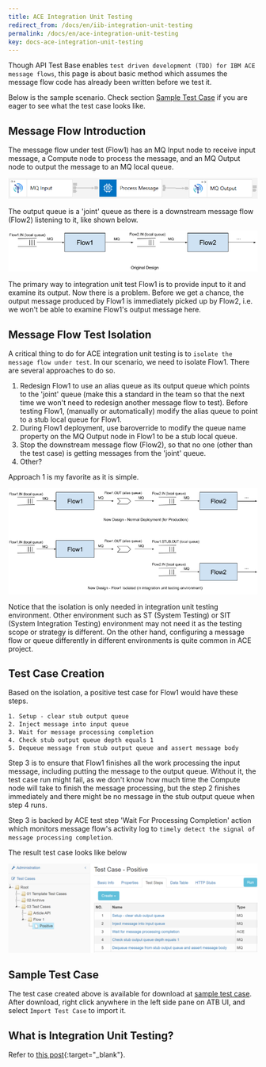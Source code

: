 ```yaml
---
title: ACE Integration Unit Testing
redirect_from: /docs/en/iib-integration-unit-testing
permalink: /docs/en/ace-integration-unit-testing
key: docs-ace-integration-unit-testing
---
```

Though API Test Base enables `test driven development (TDD) for IBM ACE message flows`, this page is about basic method which assumes the message flow code has already been written before we test it.

Below is the sample scenario. Check section [Sample Test Case](#sample-test-case) if you are eager to see what the test case looks like.

## Message Flow Introduction

The message flow under test (Flow1) has an MQ Input node to receive input message, a Compute node to process the message, and an MQ Output node to output the message to an MQ local queue. 

![Flow1 Code](../../screenshots/ace/flow1-code-diagram.png)

The output queue is a 'joint' queue as there is a downstream message flow (Flow2) listening to it, like shown below.

![Original Design](../../screenshots/ace/original-design.png)

The primary way to integration unit test Flow1 is to provide input to it and examine its output. Now there is a problem. Before we get a chance, the output message produced by Flow1 is immediately picked up by Flow2, i.e. we won't be able to examine Flow1's output message here.

## Message Flow Test Isolation
A critical thing to do for ACE integration unit testing is to `isolate the message flow under test`. In our scenario, we need to isolate Flow1. There are several approaches to do so.
1. Redesign Flow1 to use an alias queue as its output queue which points to the 'joint' queue (make this a standard in the team so that the next time we won't need to redesign another message flow to test). Before testing Flow1, (manually or automatically) modify the alias queue to point to a stub local queue for Flow1.
2. During Flow1 deployment, use baroverride to modify the queue name property on the MQ Output node in Flow1 to be a stub local queue.
3. Stop the downstream message flow (Flow2), so that no one (other than the test case) is getting messages from the 'joint' queue.
4. Other?

Approach 1 is my favorite as it is simple.

![New Design](../../screenshots/ace/new-design.png)

Notice that the isolation is only needed in integration unit testing environment. Other environment such as ST (System Testing) or SIT (System Integration Testing) environment may not need it as the testing scope or strategy is different. On the other hand, configuring a message flow or queue differently in different environments is quite common in ACE project.
   
## Test Case Creation
Based on the isolation, a positive test case for Flow1 would have these steps.

    1. Setup - clear stub output queue
    2. Inject message into input queue
    3. Wait for message processing completion
    4. Check stub output queue depth equals 1
    5. Dequeue message from stub output queue and assert message body    

Step 3 is to ensure that Flow1 finishes all the work processing the input message, including putting the message to the output queue. Without it, the test case run might fail, as we don't know how much time the Compute node will take to finish the message processing, but the step 2 finishes immediately and there might be no message in the stub output queue when step 4 runs.

Step 3 is backed by ACE test step 'Wait For Processing Completion' action which monitors message flow's activity log to `timely detect the signal of message processing completion`.

The result test case looks like below

![Queue to Queue](../../screenshots/ace/queue-to-queue.png)

## Sample Test Case
The test case created above is available for download at <a href="../../sample-testcases/ace/queue-to-queue/Positive.json" download>sample test case</a>. After download, right click anywhere in the left side pane on ATB UI, and select `Import Test Case` to import it.

## What is Integration Unit Testing?
Refer to [this post](https://medium.com/@zhengwang666/integration-unit-testing-683fbf995c43){:target="_blank"}.
